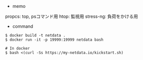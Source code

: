 * memo

propcs: top, psコマンド用
htop: 監視用
stress-ng: 負荷をかける用

* command

```
$ docker build -t netdata .
$ docker run -it -p 19999:19999 netdata bash
```

```
# In docker
$ bash <(curl -Ss https://my-netdata.io/kickstart.sh)
```

